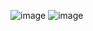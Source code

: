 ![image](https://github.com/user-attachments/assets/1f639757-1fc5-44b5-b4bd-bd647bc14a2a)
![image](https://github.com/user-attachments/assets/45034832-12ee-4cde-91a5-329fede850fa)
